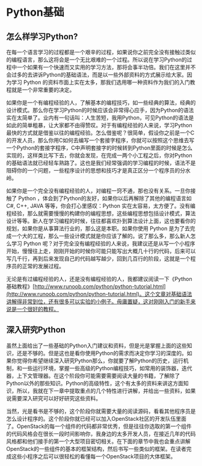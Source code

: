 # Python基础

## 怎么样学习Python?
在每一个语言学习的过程都是一个艰辛的过程，如果说你之前完全没有接触过类似的编程语言，那么这将会是一个无比艰难的一个过程。所以说在学习Python的过程中一个如果有一个快速而又实用的学习方法，那将会事半功倍。我们在这里并不会过多的去讲诉Python的基础语法，而是以一些外部资料的方式展示给大家。因为学习 Python 的资料市面上实在太多，那我们选用哪一种资料作为我们的入门教程就是一个非常重要的决定。

如果你是一个有编程经验的人，了解基本的编程技巧，如一些经典的算法，经典的设计模式。那么你在学习Python的时候应该会非常得心应手，因为Python的语法实在太简单了。业内有一句话叫：人生苦短，我用Python，可见Python的语法是如此的简单粗暴，让大家都不由得赞叹。对于有编程经验的人来说，学习Python最快的方式就是借鉴以往的编程经验。怎么借鉴呢？很简单，假设你之前是一个C的开发人员，那么你用C如何去编写一个套接字程序，你就可以按照这个思维去写一个Python的套接字程序，C中声明套接字的时候转到Python里面的时候是怎么实现的，这样类比写下去，你就会发现，在完成一两个小工程之后，你对Python的基础语法就已经轻车熟路了。这也是我们经常强调的学习编程的时候，语法不是阻碍你的一个问题，一些程序设计的思想和技巧才是真正区分一个程序员的分水岭。

如果你是一个完全没有编程经验的人，对编程一窍不通，那也没有关系。一旦你接触了 Python ，体会到了Python的友好，如果你以后再解除了其他的编程语言如 C#, C++, JAVA 等等，你会打心里感叹：Python 实在太容易，太方便了。没有编程经验，那么就需要慢慢的构建你的编程思想，这些编程思想包括设计模式，算法设计等等。新人在学习编程的时候，往往都喜欢扑到算法设计上面，这也要看你的规划，如果你是从事算法行业的，那么这是本职。如果你使用 Python 是为了去完成一个大的工程，那么一些设计模式就是你应该了解的。说了那么多，那么新人怎么学习 Python 呢？对于完全没有编程经验的人来说，我建议还是从写一个小程序开始，慢慢往上走，刚刚开始的时候你可能只能写出大概几十行的代码，后来可以写几千行，再到后来发现自己的代码越写越少，回到几百行的阶段，这就是一个程序员的正常的发展过程。

无论是有过编程经验的人，还是没有编程经验的人，我都建议阅读一下《Python基础教程》[http://www.runoob.com/python/python-tutorial.html](http://www.runoob.com/python/python-tutorial.html)。这个文章对基础语法讲解得非常到位，还有很多可以实验的小例子。毋庸置疑，这对刚刚入门的新手来说是一个很好的教程。

## 深入研究Python

虽然上面给出了一些基础的Python入门建议和资料，但是光是掌握上面的这些知识，还是不够的。但是这也是看你使用Python的需求而决定你学习的深度的。如果你觉得你希望继续深入研究Python那么，你就要了解Python的历史，运行机制，和一些运行环境，掌握一些高级的Python编程技巧，如常用的装饰器，迭代器，上下文管理器。在这个阶段你可能需要需要阅读大量的书籍，了解除了Python以外的那些知识。Python的高级特性，这个有太多的资料来讲这方面知识，所以，我就在下一章中提取重点的几个特性进行讲解，并给出一些资料，如果说需要深入研究可以好好研究这些资料。

当然，光是看书是不够的，这个阶段你就需要大量的阅读源码，看看其他程序员是怎么设计程序的。这个阶段你就已经可以加入OpenStack社区的开发队伍里面了。OpenStack的每一个组件的代码都非常优秀，但是往往你选取的第一个组件的代码风格会在很长一段时间影响你，我身边的太多开发人员，在接近几年的代码风格都和他们接手的第一个大型项目密切相关。在下面的章节中我也会重点讲解OpenStack的一些组件的基本的框架结构，然后书写一些类似的框架。在读者完成这些小程序之后可以很轻松的看懂每一个OpenStack项目的大体框架。
